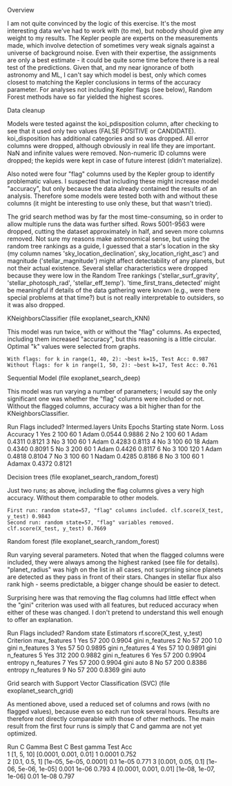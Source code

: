 Overview

I am not quite convinced by the logic of this exercise. It's the most interesting data we've had to work with (to me), but nobody should give any weight to my results. The Kepler people are experts on the measurements made, which involve detection of sometimes very weak signals against a universe of background noise. Even with their expertise, the assignments are only a best estimate - it could be quite some time before there is a real test of the predictions. Given that, and my near ignorance of both astronomy and ML, I can't say which model is best, only which comes closest to matching the Kepler conclusions in terms of the accuracy parameter. For analyses not including Kepler flags (see below), Random Forest methods have so far yielded the highest scores.  


Data cleanup

Models were tested against the koi_pdisposition column, after checking to see that it used only two values (FALSE POSITIVE or CANDIDATE). koi_disposition has additional categories and so was dropped. All error columns were dropped, although obviously in real life they are important. NaN and infinite values were removed. Non-numeric ID columns were dropped; the kepids were kept in case of future interest (didn't materialize).

Also noted were four "flag" columns used by the Kepler group to identify problematic values. I suspected that including these might increase model "accuracy", but only because the data already contained the results of an analysis. Therefore some models were tested both with and without these columns (it might be interesting to use only these, but that wasn't tried).

The grid search method was by far the most time-consuming, so in order to allow multiple runs the data was further sifted. Rows 5001-9563 were dropped, cutting the dataset approximately in half, and seven more columns removed. Not sure my reasons make astronomical sense, but using the random tree rankings as a guide, I guessed that a star's location in the sky (my column names 'sky_location_declination', sky_location_right_asc') and magnitude ('stellar_magnitude') might affect detectability of any planets, but not their actual existence. Several stellar characteristics were dropped because they were low in the Random Tree rankings ('stellar_surf_gravity', 'stellar_photosph_rad', 'stellar_eff_temp'). 'time_first_trans_detected' might be meaningful if details of the data gathering were known (e.g., were there special problems at that time?) but is not really interpretable to outsiders, so it was also dropped.



KNeighborsClassifier (file exoplanet_search_KNN)

This model was run twice, with or without the "flag" columns. As expected, including them increased "accuracy", but this reasoning is a little circular. Optimal "k" values were selected from graphs.

	With flags: for k in range(1, 40, 2): ~best k=15, Test Acc: 0.987
	Without flags: for k in range(1, 50, 2): ~best k=17, Test Acc: 0.761



Sequential Model (file exoplanet_search_deep)

This model was run varying a number of parameters; I would say the only significant one was whether the "flag" columns were included or not. Without the flagged columns, accuracy was a bit higher than for the KNeighborsClassifier.

Run	Flags included?	Intermed.layers	Units	Epochs	Starting state	Norm.	Loss	Accuracy
1	Yes		2		100	60	1		Adam	0.0544	0.9886
2	No		2		100	60	1		Adam	0.4311	0.8121
3	No		3		100	60	1		Adam	0.4283	0.8113
4	No		3		100	60	18		Adam	0.4340	0.8091
5	No		3		200	60	1		Adam	0.4426	0.8117
6	No		3		100	120	1		Adam	0.4818	0.8104
7	No		3		100	60	1		Nadam	0.4285	0.8186
8	No		3		100	60	1		Adamax	0.4372	0.8121

Decision trees (file exoplanet_search_random_forest)

Just two runs; as above, including the flag columns gives a very high accuracy. Without them comparable to other models.

	First run: random state=57, "flag" columns included. clf.score(X_test, y_test) 0.9843
	Second run: random state=57, "flag" variables removed. clf.score(X_test, y_test) 0.7669


Random forest (file exoplanet_search_random_forest)

Run varying several parameters. Noted that when the flagged columns were included, they were always among the highest ranked (see file for details). "planet_radius" was high on the list in all cases, not surprising since planets are detected as they pass in front of their stars. Changes in stellar flux also rank high - seems predictable, a bigger change should be easier to detect.

Surprising here was that removing the flag columns had little effect when the "gini" criterion was used with all features, but reduced accuracy when either of these was changed. I don't pretend to understand this well enough to offer an explanation.

Run	Flags included?	Random state	Estimators	rf.score(X_test, y_test)	Criterion	max_features
1	Yes		57		200		0.9904				gini	n_features
2	No		57		200		1.0				gini	n_features
3	Yes		57		50		0.9895				gini	n_features
4	Yes		57		10		0.9891				gini	n_features
5	Yes		312		200		0.9882				gini	n_features
6	Yes		57		200		0.9904				entropy	n_features
7	Yes		57		200		0.9904				gini	auto
8	No		57		200		0.8386				entropy	n_features
9	No		57		200		0.8369				gini	auto


Grid search with Support Vector Classification (SVC) (file exoplanet_search_grid)

As mentioned above, used a reduced set of columns and rows (with no flagged values), because even so each run took several hours. Results are therefore not directly comparable with those of other methods. The main result from the first four runs is simply that C and gamma are not yet optimized.

Run	C			Gamma			Best C	Best gamma	Test Acc	
1	[1, 5, 10]		[0.0001, 0.001, 0.01]	1	0.0001		0.752		
2	[0.1, 0.5, 1]		[1e-05, 5e-05, 0.0001]	0.1	1e-05		0.771
3	[0.001, 0.05, 0.1]	[1e-06, 5e-06, 1e-05]	0.001	1e-06		0.793
4	[0.0001, 0.001, 0.01]	[1e-08, 1e-07, 1e-06]	0.01	1e-08		0.797




























